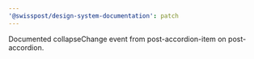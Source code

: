 ```yaml
---
'@swisspost/design-system-documentation': patch
---
```


Documented collapseChange event from post-accordion-item on post-accordion.
